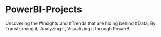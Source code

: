# PowerBI-Projects
Uncovering the #Insights and #Trends that are hiding behind #Data, By Transforming it, Analyzing it, Visualizing it through PowerBI
